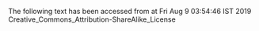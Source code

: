 The following text has been accessed from at Fri Aug 9 03:54:46 IST 2019
Creative_Commons_Attribution-ShareAlike_License
